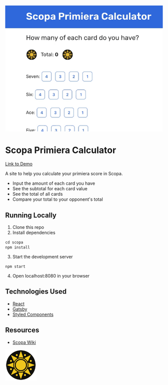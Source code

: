 ![demo gif](./scopa.gif)

# Scopa Primiera Calculator

[Link to Demo](https://andreidobrinski.com/scopa)

A site to help you calculate your primiera score in Scopa.

- Input the amount of each card you have
- See the subtotal for each card value
- See the total of all cards
- Compare your total to your opponent's total

## Running Locally

1. Clone this repo
2. Install dependencies

```
cd scopa
npm install
```

3. Start the development server

```
npm start
```

4. Open localhost:8080 in your browser

## Technologies Used

- [React](https://reactjs.org/)
- [Gatsby](https://www.gatsbyjs.com/)
- [Styled Components](https://styled-components.com/)

## Resources

- [Scopa Wiki](https://en.wikipedia.org/wiki/Scopa)

<img src="./src/images/coin.png" alt="logo" width="100"/>
